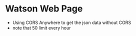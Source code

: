 # Watson Web Page
- Using CORS Anywhere to get the json data without CORS
- note that 50 limit every hour